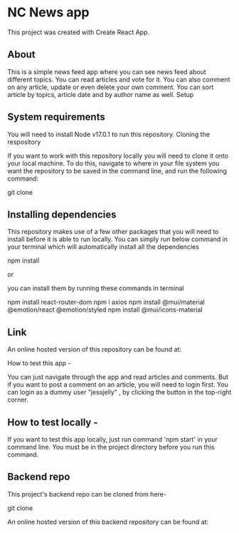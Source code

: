 # NC News app

This project was created with Create React App.

## About

This is a simple news feed app where you can see news feed about different topics. You can read articles and vote for it. You can also comment on any article, update or even delete your own comment. You can sort article by topics, article date and by author name as well.
Setup

## System requirements

You will need to install Node v17.0.1 to run this repository.
Cloning the respository

If you want to work with this repository locally you will need to clone it onto your local machine. To do this, navigate to where in your file system you want the repository to be saved in the command line, and run the following command:

git clone 

## Installing dependencies

This repository makes use of a few other packages that you will need to install before it is able to run locally. You can simply run below command in your terminal which will automatically install all the dependencies

npm install 

or

you can install them by running these commands in terminal

npm install react-router-dom
npm i axios 
npm install @mui/material @emotion/react @emotion/styled
npm install @mui/icons-material

## Link

An online hosted version of this repository can be found at:


How to test this app -

You can just navigate through the app and read articles and comments. But if you want to post a comment on an article, you will need to login first. You can login as a dummy user "jessjelly" , by clicking the button in the top-right corner.


## How to test locally -

If you want to test this app locally, just run command 'npm start' in your command line. You must be in the project directory before you run this command.

## Backend repo

This project's backend repo can be cloned from here-

git clone 

An online hosted version of this backend repository can be found at:



